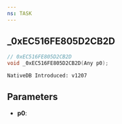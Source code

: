 ```yaml
---
ns: TASK
---
```

## _0xEC516FE805D2CB2D

```c
// 0xEC516FE805D2CB2D
void _0xEC516FE805D2CB2D(Any p0);
```

```
NativeDB Introduced: v1207
```

## Parameters
* **p0**:
